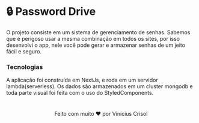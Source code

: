 # 🔒 Password Drive

O projeto consiste em um sistema de gerenciamento de senhas. Sabemos que é perigoso usar a mesma combinação em todos os sites, por isso desenvolvi o app, nele você pode gerar e armazenar senhas de um jeito fácil e seguro.

### Tecnologias

A aplicação foi construída em NextJs, e roda em um servidor lambda(serverless). Os dados são armazenados em um cluster mongodb e toda parte visual foi feita com o uso do StyledComponents.

#

<p align="center">
  Feito com muito ❤️ por Vinícius Crisol
</p>
